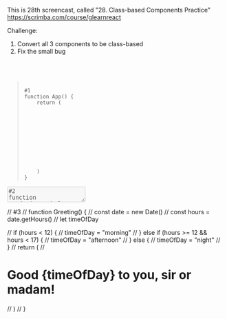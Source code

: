 This is 28th screencast, called "28. Class-based Components Practice"<br />
https://scrimba.com/course/glearnreact



Challenge:<br />
1. Convert all 3 components to be class-based<br />
2. Fix the small bug<br />


<br />
<br />

<blockquote><pre><code>
#1
function App() {
    return (
        <div>
            <Header />
            <Greeting />
        </div>
    )
}
</code></pre></blockquote>

<textarea disabled>
#2
function Header(props) {
    return (
        <header>
        <p>Welcome, {props.username}!</p>
        </header>
    )
}
</textarea>

// #3
// function Greeting() {
//     const date = new Date()
//     const hours = date.getHours()
//     let timeOfDay
    
//     if (hours < 12) {
//         timeOfDay = "morning"
//     } else if (hours >= 12 && hours < 17) {
//         timeOfDay = "afternoon"
//     } else {
//         timeOfDay = "night"
//     }
//     return (
//         <h1>Good {timeOfDay} to you, sir or madam!</h1>
//     )
// }

